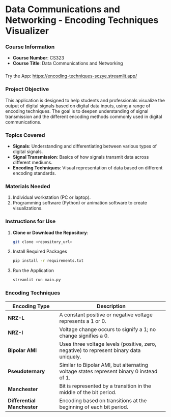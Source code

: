 # Data Communications and Networking - Encoding Techniques Visualizer

### Course Information
- **Course Number**: CS323
- **Course Title**: Data Communications and Networking

###
Try the App: https://encoding-techniques-sczye.streamlit.app/ 

### Project Objective
This application is designed to help students and professionals visualize the output of digital signals based on digital data inputs, using a range of encoding techniques. The goal is to deepen understanding of signal transmission and the different encoding methods commonly used in digital communications.

### Topics Covered
- **Signals**: Understanding and differentiating between various types of digital signals.
- **Signal Transmission**: Basics of how signals transmit data across different mediums.
- **Encoding Techniques**: Visual representation of data based on different encoding standards.

### Materials Needed
1. Individual workstation (PC or laptop).
2. Programming software (Python) or animation software to create visualizations.

### Instructions for Use
1. **Clone or Download the Repository**: 
   ```bash
   git clone <repository_url>

2. Install Required Packages
   ```bash
   pip install -r requirements.txt

3. Run the Application
   ```bash
   streamlit run main.py


### Encoding Techniques
| Encoding Type           | Description                                                                                 |
|-------------------------|---------------------------------------------------------------------------------------------|
| **NRZ-L**               | A constant positive or negative voltage represents a 1 or 0.                                |
| **NRZ-I**               | Voltage change occurs to signify a 1; no change signifies a 0.                              |
| **Bipolar AMI**         | Uses three voltage levels (positive, zero, negative) to represent binary data uniquely.     |
| **Pseudoternary**       | Similar to Bipolar AMI, but alternating voltage states represent binary 0 instead of 1.     |
| **Manchester**          | Bit is represented by a transition in the middle of the bit period.                         |
| **Differential Manchester** | Encoding based on transitions at the beginning of each bit period.                      |


